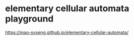 # elementary cellular automata playground
https://mao-syseng.github.io/elementary-cellular-automata/

